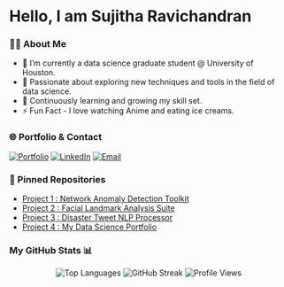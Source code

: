 <div>
  <h1>Hello, I am Sujitha Ravichandran</h1>
</div>

### 👩‍💻 About Me
- 🔭 I’m currently a data science graduate student @ University of Houston.
- 🌱 Passionate about exploring new techniques and tools in the field of data science.
- 📖 Continuously learning and growing my skill set.
- ⚡ Fun Fact - I love watching Anime and eating ice creams.

### 🌐 Portfolio & Contact
[![Portfolio](https://img.shields.io/badge/Portfolio-0077B5?style=for-the-badge&logo=portfolio&logoColor=white)](https://sujims22.github.io/sujitharavichandran/)
[![LinkedIn](https://img.shields.io/badge/LinkedIn-0077B5?style=for-the-badge&logo=linkedin&logoColor=white)](https://www.linkedin.com/in/sujitharavichandran/)
[![Email](https://img.shields.io/badge/Email-D14836?style=for-the-badge&logo=gmail&logoColor=white)](mailto:sravich8@cougarnet.uh.edu)

### 📌 Pinned Repositories
- [Project 1 : Network Anomaly Detection Toolkit](https://github.com/sujims22/Network-anamoly-detection)
- [Project 2 : Facial Landmark Analysis Suite](https://github.com/sujims22/Facial-Landmark-Analysis)
- [Project 3 : Disaster Tweet NLP Processor](https://github.com/sujims22/Natural-Language-Processing-with-Disaster-Tweets)
- [Project 4 : My Data Science Portfolio](https://github.com/sujims22/sujitharavichandran)

### My GitHub Stats 📊
<div align="center">
  <div>
    <img src="https://github-readme-stats.vercel.app/api/top-langs/?username=sujims22&layout=compact" alt="Top Languages" />
    <img src="https://github-readme-streak-stats.herokuapp.com/?user=sujims22" alt="GitHub Streak" />
    <img src="https://komarev.com/ghpvc/?username=sujims22" alt="Profile Views" />
  </div>
</div>






